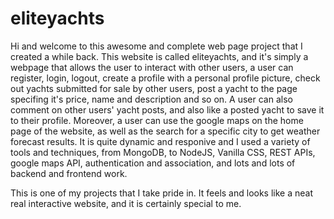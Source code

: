 # eliteyachts

Hi and welcome to this awesome and complete web page project that I created a while back. This website is called eliteyachts, and it's simply a webpage that allows the user to interact with other users, a user can register, login, logout, create a profile with a personal profile picture, check out yachts submitted for sale by other users, post a yacht to the page specifing it's price, name and description and so on. A user can also comment on other users' yacht posts, and also like a posted yacht to save it to their profile. Moreover, a user can use the google maps on the home page of the website, as well as the search for a specific city to get weather forecast results. It is quite dynamic and responive and I used a variety of tools and techniques, from MongoDB, to NodeJS, Vanilla CSS, REST APIs, google maps API, authentication and association, and lots and lots of backend and frontend work.

This is one of my projects that I take pride in. It feels and looks like a neat real interactive website, and it is certainly special to me.
